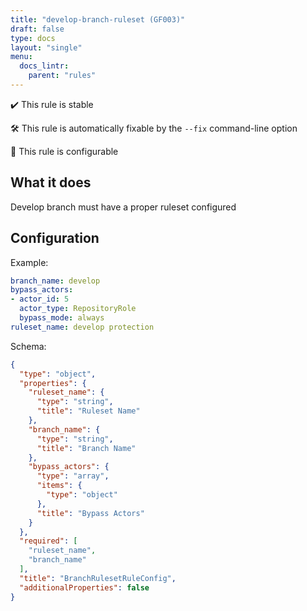 ```yaml
---
title: "develop-branch-ruleset (GF003)"
draft: false
type: docs
layout: "single"
menu:
  docs_lintr:
    parent: "rules"
---
```


✔️ This rule is stable

🛠️ This rule is automatically fixable by the `--fix` command-line option

🔧 This rule is configurable

## What it does

Develop branch must have a proper ruleset configured

## Configuration

Example:

```yaml
branch_name: develop
bypass_actors:
- actor_id: 5
  actor_type: RepositoryRole
  bypass_mode: always
ruleset_name: develop protection
```

Schema:

```json
{
  "type": "object",
  "properties": {
    "ruleset_name": {
      "type": "string",
      "title": "Ruleset Name"
    },
    "branch_name": {
      "type": "string",
      "title": "Branch Name"
    },
    "bypass_actors": {
      "type": "array",
      "items": {
        "type": "object"
      },
      "title": "Bypass Actors"
    }
  },
  "required": [
    "ruleset_name",
    "branch_name"
  ],
  "title": "BranchRulesetRuleConfig",
  "additionalProperties": false
}
```
